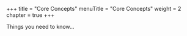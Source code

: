 +++
title = "Core Concepts"
menuTitle = "Core Concepts"
weight = 2
chapter = true
+++

Things you need to know...
